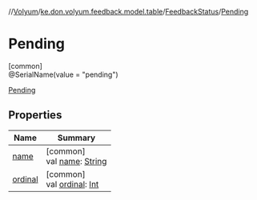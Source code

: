 //[Volyum](../../../../index.md)/[ke.don.volyum.feedback.model.table](../../index.md)/[FeedbackStatus](../index.md)/[Pending](index.md)

# Pending

[common]\
@SerialName(value = &quot;pending&quot;)

[Pending](index.md)

## Properties

| Name | Summary |
|---|---|
| [name](../-rejected/index.md#-372974862%2FProperties%2F-1200628132) | [common]<br>val [name](../-rejected/index.md#-372974862%2FProperties%2F-1200628132): [String](https://kotlinlang.org/api/core/kotlin-stdlib/kotlin/-string/index.html) |
| [ordinal](../-rejected/index.md#-739389684%2FProperties%2F-1200628132) | [common]<br>val [ordinal](../-rejected/index.md#-739389684%2FProperties%2F-1200628132): [Int](https://kotlinlang.org/api/core/kotlin-stdlib/kotlin/-int/index.html) |